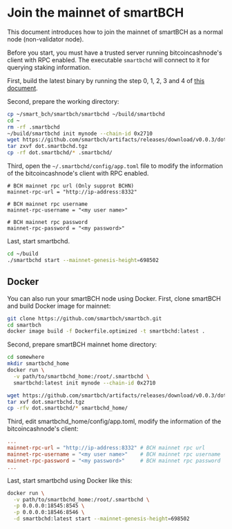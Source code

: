 # Join the mainnet of smartBCH

This document introduces how to join the mainnet of smartBCH as a normal node (non-validator node).

Before you start, you must have a trusted server running bitcoincashnode's client with RPC enabled. The executable `smartbchd` will connect to it for querying staking information.

First, build the latest binary by running the step 0, 1, 2, 3 and 4 of [this document](developers-guide/runsinglenode.md).

Second, prepare the working directory:

```bash
cp ~/smart_bch/smartbch/smartbchd ~/build/smartbchd
cd ~
rm -rf .smartbchd
~/build/smartbchd init mynode --chain-id 0x2710
wget https://github.com/smartbch/artifacts/releases/download/v0.0.3/dot.smartbchd.tgz
tar zxvf dot.smartbchd.tgz
cp -rf dot.smartbchd/* .smartbchd/
```

Third, open the `~/.smartbchd/config/app.toml` file to modify the information of the bitcoincashnode's client with RPC enabled.

```
# BCH mainnet rpc url (Only supprot BCHN)
mainnet-rpc-url = "http://ip-address:8332"

# BCH mainnet rpc username
mainnet-rpc-username = "<my user name>"

# BCH mainnet rpc password
mainnet-rpc-password = "<my password>"
```

Last, start smartbchd. 

```bash
cd ~/build
./smartbchd start --mainnet-genesis-height=698502
```



## Docker

You can also run your smartBCH node using Docker. First, clone smartBCH and build Docker image for mainnet:

```bash
git clone https://github.com/smartbch/smartbch.git
cd smartbch
docker image build -f Dockerfile.optimized -t smartbchd:latest .
```

Second, prepare smartBCH mainnet home directory:

```bash
cd somewhere
mkdir smartbchd_home
docker run \
  -v path/to/smartbchd_home:/root/.smartbchd \
  smartbchd:latest init mynode --chain-id 0x2710

wget https://github.com/smartbch/artifacts/releases/download/v0.0.3/dot.smartbchd.tgz
tar xvf dot.smartbchd.tgz
cp -rfv dot.smartbchd/* smartbchd_home/
```

Third, edit smartbchd_home/config/app.toml, modify the information of the bitcoincashnode's client:

```toml
...
mainnet-rpc-url = "http://ip-address:8332" # BCH mainnet rpc url
mainnet-rpc-username = "<my user name>"    # BCH mainnet rpc username
mainnet-rpc-password = "<my password>"     # BCH mainnet rpc password
...
```

Last, start smartbchd using Docker like this:

```bash
docker run \
  -v path/to/smartbchd_home:/root/.smartbchd \
  -p 0.0.0.0:18545:8545 \
  -p 0.0.0.0:18546:8546 \
  -d smartbchd:latest start --mainnet-genesis-height=698502
```

